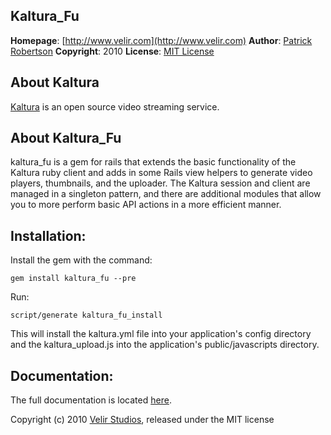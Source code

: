 Kaltura_Fu
--------------
**Homepage**: [http://www.velir.com](http://www.velir.com)
**Author**: [Patrick Robertson](mailto:patrick.robertson@velir.com)
**Copyright**: 2010
**License**: [MIT License](file:MIT-LICENSE)

About Kaltura
----------------
[Kaltura](http://kaltura.org/) is an open source video streaming service.

About Kaltura_Fu
------------------

kaltura_fu is a gem for rails that extends the basic functionality of the Kaltura ruby client and adds in some Rails view helpers to generate video players, thumbnails, and the uploader.  The Kaltura session and client are managed in a singleton pattern, and there are additional modules that allow you to more perform basic API actions in a more efficient manner.

Installation:
-------------
Install the gem with the command:
    
    gem install kaltura_fu --pre
Run: 
  
    script/generate kaltura_fu_install
    
This will install the kaltura.yml file into your application's config directory and the kaltura_upload.js into the application's public/javascripts directory.
	

Documentation:
------
The full documentation is located [here](http://rdoc.info/github/Velir/kaltura_fu/).

Copyright (c) 2010 [Velir Studios](http://www.velir.com), released under the MIT license